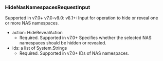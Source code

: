 ### HideNasNamespacesRequestInput
Supported in v7.0+
  v7.0-v8.0: 
  v8.1+: Input for operation to hide or reveal one or more NAS namespaces.

- action: HideRevealAction
  - Required. Supported in v7.0+
      Specifies whether the selected NAS namespaces should be hidden or revealed.
- ids: a list of System.Strings
  - Required. Supported in v7.0+
      IDs of NAS namespaces.
